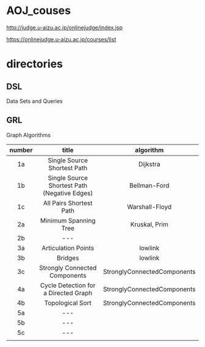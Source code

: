 # AOJ_couses

http://judge.u-aizu.ac.jp/onlinejudge/index.jsp

https://onlinejudge.u-aizu.ac.jp/courses/list


# directories

## DSL
Data Sets and Queries




## GRL
Graph Algorithms

|number|title|algorithm|
|:---:|:---:|:---:|
|1a|Single Source Shortest Path|Dijkstra|
|1b|Single Source Shortest Path (Negative Edges)|Bellman-Ford|
|1c|All Pairs Shortest Path|Warshall-Floyd|
|2a|Minimum Spanning Tree|Kruskal, Prim|
|2b|---||
|3a|Articulation Points| lowlink|
|3b|Bridges|lowlink|
|3c|Strongly Connected Components|StronglyConnectedComponents|
|4a|Cycle Detection for a Directed Graph|StronglyConnectedComponents|
|4b|Topological Sort|StronglyConnectedComponents|
|5a|---||
|5b|---||
|5c|---||
||||